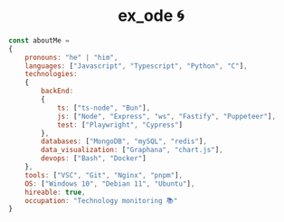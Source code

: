 <h1 align="center">ex_ode 🌀</h1>

```js
const aboutMe =
{
    pronouns: "he" | "him",
    languages: ["Javascript", "Typescript", "Python", "C"],
    technologies:
    {
        backEnd: 
        {
            ts: ["ts-node", "Bun"],
            js: ["Node", "Express", "ws", "Fastify", "Puppeteer"],
            test: ["Playwright", "Cypress"]
        },
        databases: ["MongoDB", "mySQL", "redis"],
        data_visualization: ["Graphana", "chart.js"],
        devops: ["Bash", "Docker"]
    },
    tools: ["VSC", "Git", "Nginx", "pnpm"],
    OS: ["Windows 10", "Debian 11", "Ubuntu"],
    hireable: true,
    occupation: "Technology monitoring 📚"
}
```

<!-- Welcome back
</br></br>

<div>
    <img height="150em" id="ex0" src="https://readme-stats-ex0d.vercel.app/api?username=Ex0D&show_icons=true&theme=radical&count_private=true&hide_border=true&hide=contribs" />
    <img height="150em" id="ex1" align="right" src="https://readme-stats-ex0d.vercel.app/api/top-langs/?username=Ex0D&layout=compact&langs_count=7&theme=radical"/>
</div>
-->
